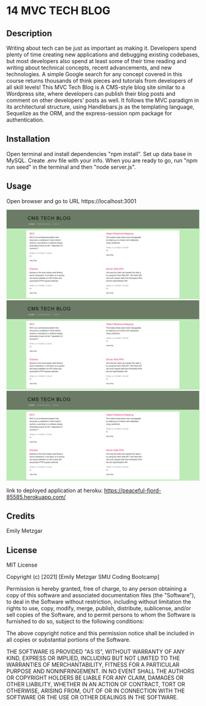 # 14 MVC TECH BLOG

## Description
Writing about tech can be just as important as making it. Developers spend plenty of time creating new applications and debugging existing codebases, but most developers also spend at least some of their time reading and writing about technical concepts, recent advancements, and new technologies. A simple Google search for any concept covered in this course returns thousands of think pieces and tutorials from developers of all skill levels!
This MVC Tech Blog is A CMS-style blog site similar to a Wordpress site, where developers can publish their blog posts and comment on other developers’ posts as well. It follows the MVC paradigm in its architectural structure, using Handlebars.js as the templating language, Sequelize as the ORM, and the express-session npm package for authentication.

## Installation
Open terminal and install dependencies "npm install". 
Set up data base in MySQL. 
Create .env file with your info. 
When you are ready to go, run "npm run seed" in the terminal and then "node server.js". 

## Usage 
Open browser and go to URL https://localhost:3001 

![A screenshot of the application](./public/assets/images/screenshot1.PNG)
![A screenshot of the application](./public/assets/images/screenshot1.PNG)
![A screenshot of the application](./public/assets/images/screenshot1.PNG)

link to deployed application at heroku: https://peaceful-fjord-85585.herokuapp.com/

## Credits
Emily Metzgar

## License
MIT License

Copyright (c) [2021] [Emily Metzgar SMU Coding Bootcamp]

Permission is hereby granted, free of charge, to any person obtaining a copy of this software and associated documentation files (the "Software"), to deal in the Software without restriction, including without limitation the rights to use, copy, modify, merge, publish, distribute, sublicense, and/or sell copies of the Software, and to permit persons to whom the Software is furnished to do so, subject to the following conditions:

The above copyright notice and this permission notice shall be included in all copies or substantial portions of the Software.

THE SOFTWARE IS PROVIDED "AS IS", WITHOUT WARRANTY OF ANY KIND, EXPRESS OR IMPLIED, INCLUDING BUT NOT LIMITED TO THE WARRANTIES OF MERCHANTABILITY, FITNESS FOR A PARTICULAR PURPOSE AND NONINFRINGEMENT. IN NO EVENT SHALL THE AUTHORS OR COPYRIGHT HOLDERS BE LIABLE FOR ANY CLAIM, DAMAGES OR OTHER LIABILITY, WHETHER IN AN ACTION OF CONTRACT, TORT OR OTHERWISE, ARISING FROM, OUT OF OR IN CONNECTION WITH THE SOFTWARE OR THE USE OR OTHER DEALINGS IN THE SOFTWARE.
